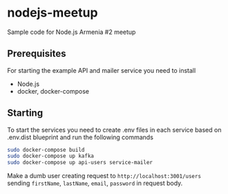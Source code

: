 # nodejs-meetup

Sample code for Node.js Armenia #2 meetup

## Prerequisites

For starting the example API and mailer service you need to install

- Node.js 
- docker, docker-compose

## Starting

To start the services you need to create .env files in each service based on
.env.dist blueprint and run the following commands

```bash
sudo docker-compose build
sudo docker-compose up kafka
sudo docker-compose up api-users service-mailer
```

Make a dumb user creating request to `http://localhost:3001/users` sending 
`firstName`, `lastName`, `email`, `password` in request body.

